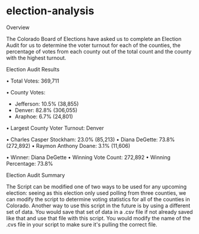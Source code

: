 # election-analysis

Overview

The Colorado Board of Elections have asked us to complete an Election Audit for us to determine the voter turnout for each of the counties, the percentage of votes from each county out of the total count and the county with the highest turnout. 

Election Audit Results

•	Total Votes: 369,711

•	County Votes:
  -	Jefferson: 10.5% (38,855)
  -	Denver: 82.8% (306,055)
  -	Araphoe: 6.7% (24,801)

•	Largest County Voter Turnout: Denver

•	Charles Casper Stockham: 23.0% (85,213)
•	Diana DeGette: 73.8% (272,892)
•	Raymon Anthony Doane: 3.1% (11,606)

•	Winner: Diana DeGette
•	Winning Vote Count: 272,892
•	Winning Percentage: 73.8%

Election Audit Summary

The Script can be modified one of two ways to be used for any upcoming election: seeing as this election only used polling from three counties, we can modify the script to determine voting statistics for all of the counties in Colorado. Another way to use this script in the future is by using a different set of data. You would save that set of data in a .csv file if not already saved like that and use that file with this script. You would modify the name of the .cvs file in your script to make sure it's pulling the correct file. 
